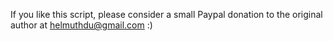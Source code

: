 











If you like this script, please consider a small Paypal donation to the original author at helmuthdu@gmail.com :)
